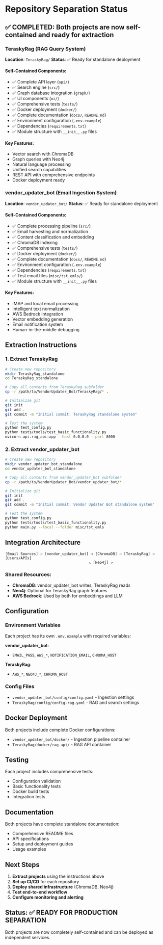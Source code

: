 # Repository Separation Status

## ✅ COMPLETED: Both projects are now self-contained and ready for extraction

### TeraskyRag (RAG Query System)
**Location**: `TeraskyRag/`
**Status**: ✅ Ready for standalone deployment

#### Self-Contained Components:
- ✅ Complete API layer (`api/`)
- ✅ Search engine (`src/`)
- ✅ Graph database integration (`graph/`)
- ✅ UI components (`ui/`)
- ✅ Comprehensive tests (`tests/`)
- ✅ Docker deployment (`docker/`)
- ✅ Complete documentation (`docs/`, `README.md`)
- ✅ Environment configuration (`.env.example`)
- ✅ Dependencies (`requirements.txt`)
- ✅ Module structure with `__init__.py` files

#### Key Features:
- Vector search with ChromaDB
- Graph queries with Neo4j
- Natural language processing
- Unified search capabilities
- REST API with comprehensive endpoints
- Docker deployment ready

### vendor_updater_bot (Email Ingestion System)
**Location**: `vendor_updater_bot/`
**Status**: ✅ Ready for standalone deployment

#### Self-Contained Components:
- ✅ Complete processing pipeline (`src/`)
- ✅ Email harvesting and normalization
- ✅ Content classification and embedding
- ✅ ChromaDB indexing
- ✅ Comprehensive tests (`tests/`)
- ✅ Docker deployment (`docker/`)
- ✅ Complete documentation (`docs/`, `README.md`)
- ✅ Environment configuration (`.env.example`)
- ✅ Dependencies (`requirements.txt`)
- ✅ Test email files (`misc/tst_emls/`)
- ✅ Module structure with `__init__.py` files

#### Key Features:
- IMAP and local email processing
- Intelligent text normalization
- AWS Bedrock integration
- Vector embedding generation
- Email notification system
- Human-in-the-middle debugging

## Extraction Instructions

### 1. Extract TeraskyRag
```bash
# Create new repository
mkdir TeraskyRag_standalone
cd TeraskyRag_standalone

# Copy all contents from TeraskyRag subfolder
cp -r /path/to/VendorUpdater_Bot/TeraskyRag/* .

# Initialize git
git init
git add .
git commit -m "Initial commit: TeraskyRag standalone system"

# Test the system
python test_config.py
python tests/tools/test_basic_functionality.py
uvicorn api.rag_api:app --host 0.0.0.0 --port 8000
```

### 2. Extract vendor_updater_bot
```bash
# Create new repository
mkdir vendor_updater_bot_standalone
cd vendor_updater_bot_standalone

# Copy all contents from vendor_updater_bot subfolder
cp -r /path/to/VendorUpdater_Bot/vendor_updater_bot/* .

# Initialize git
git init
git add .
git commit -m "Initial commit: Vendor Updater Bot standalone system"

# Test the system
python test_config.py
python tests/tools/test_basic_functionality.py
python main.py --local --folder misc/tst_emls
```

## Integration Architecture

```
[Email Sources] → [vendor_updater_bot] → [ChromaDB] → [TeraskyRag] → [Users/APIs]
                                      ↘ [Neo4j] ↗
```

### Shared Resources:
- **ChromaDB**: vendor_updater_bot writes, TeraskyRag reads
- **Neo4j**: Optional for TeraskyRag graph features
- **AWS Bedrock**: Used by both for embeddings and LLM

## Configuration

### Environment Variables
Each project has its own `.env.example` with required variables:

**vendor_updater_bot**:
- `EMAIL_PASS`, `AWS_*`, `NOTIFICATION_EMAIL`, `CHROMA_HOST`

**TeraskyRag**:
- `AWS_*`, `NEO4J_*`, `CHROMA_HOST`

### Config Files
- `vendor_updater_bot/config/config.yaml` - Ingestion settings
- `TeraskyRag/config/config-rag.yaml` - RAG and search settings

## Docker Deployment

Both projects include complete Docker configurations:
- `vendor_updater_bot/docker/` - Ingestion pipeline container
- `TeraskyRag/docker/rag-api/` - RAG API container

## Testing

Each project includes comprehensive tests:
- Configuration validation
- Basic functionality tests
- Docker build tests
- Integration tests

## Documentation

Both projects have complete standalone documentation:
- Comprehensive README files
- API specifications
- Setup and deployment guides
- Usage examples

## Next Steps

1. **Extract projects** using the instructions above
2. **Set up CI/CD** for each repository
3. **Deploy shared infrastructure** (ChromaDB, Neo4j)
4. **Test end-to-end workflow**
5. **Configure monitoring and alerting**

## Status: ✅ READY FOR PRODUCTION SEPARATION

Both projects are now completely self-contained and can be deployed as independent services.
